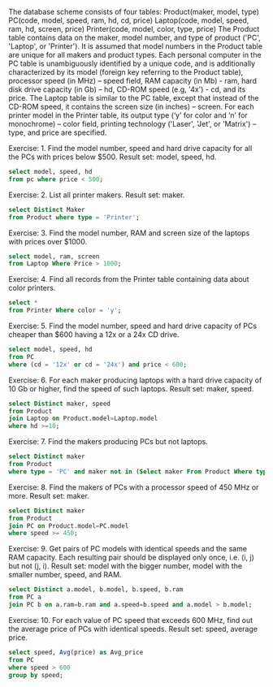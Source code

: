 The database scheme consists of four tables:
Product(maker, model, type)
PC(code, model, speed, ram, hd, cd, price)
Laptop(code, model, speed, ram, hd, screen, price)
Printer(code, model, color, type, price)
The Product table contains data on the maker, model number, and type of product ('PC', 'Laptop', or 'Printer'). It is assumed that model numbers in the Product table are unique for all makers and product types. Each personal computer in the PC table is unambiguously identified by a unique code, and is additionally characterized by its model (foreign key referring to the Product table), processor speed (in MHz) – speed field, RAM capacity (in Mb) - ram, hard disk drive capacity (in Gb) – hd, CD-ROM speed (e.g, '4x') - cd, and its price. The Laptop table is similar to the PC table, except that instead of the CD-ROM speed, it contains the screen size (in inches) – screen. For each printer model in the Printer table, its output type (‘y’ for color and ‘n’ for monochrome) – color field, printing technology ('Laser', 'Jet', or 'Matrix') – type, and price are specified.

Exercise: 1. Find the model number, speed and hard drive capacity for all the PCs with prices below $500.
Result set: model, speed, hd.
```sql
select model, speed, hd 
from pc where price < 500;
```
Exercise: 2. List all printer makers. Result set: maker.
```sql
select Distinct Maker
from Product where type = 'Printer';
```
Exercise: 3. Find the model number, RAM and screen size of the laptops with prices over $1000.
```sql
select model, ram, screen
from Laptop Where Price > 1000;
```
Exercise: 4. Find all records from the Printer table containing data about color printers.
``` sql
select *
from Printer Where color = 'y';
```
Exercise: 5. Find the model number, speed and hard drive capacity of PCs cheaper than $600 having a 12x or a 24x CD drive.
``` sql
select model, speed, hd
from PC
where (cd = '12x' or cd = '24x') and price < 600;
```
Exercise: 6. For each maker producing laptops with a hard drive capacity of 10 Gb or higher, find the speed of such laptops. Result set: maker, speed.
```sql
select Distinct maker, speed
from Product
join Laptop on Product.model=Laptop.model
where hd >=10;
```
Exercise: 7. Find the makers producing PCs but not laptops.
```sql
select Distinct maker
from Product
where type = 'PC' and maker not in (Select maker From Product Where type = 'Laptop');
```
Exercise: 8. Find the makers of PCs with a processor speed of 450 MHz or more. Result set: maker.
```sql
select Distinct maker
from Product
join PC on Product.model=PC.model
where speed >= 450;
```
Exercise: 9. Get pairs of PC models with identical speeds and the same RAM capacity. Each resulting pair should be displayed only once, i.e. (i, j) but not (j, i). Result set: model with the bigger number, model with the smaller number, speed, and RAM.
```sql
select Distinct a.model, b.model, b.speed, b.ram
from PC a
join PC b on a.ram=b.ram and a.speed=b.speed and a.model > b.model;
```
Exercise: 10. For each value of PC speed that exceeds 600 MHz, find out the average price of PCs with identical speeds.
Result set: speed, average price.
```sql
select speed, Avg(price) as Avg_price
from PC
where speed > 600
group by speed;
```











